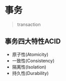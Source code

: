 # 事务
> transaction


## 事务四大特性ACID

- 原子性(Atomicity)
- 一致性(Consistency)
- 隔离性(Isolation)
- 持久性(Durability)
